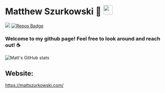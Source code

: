 # Matthew Szurkowski :dizzy: <img src="https://raw.githubusercontent.com/MartinHeinz/MartinHeinz/master/wave.gif" width="30px">
![](https://komarev.com/ghpvc/?username=MatthewSzurkowski&color=green)
[![Repos Badge](https://badges.pufler.dev/repos/MatthewSzurkowski)](https://badges.pufler.dev)

### Welcome to my github page! Feel free to look around and reach out! :coffee:	
![Matt's GitHub stats](https://github-readme-stats.vercel.app/api?username=MatthewSzurkowski&theme=light&show_icons=true)

## Website:
https://mattszurkowski.com/
